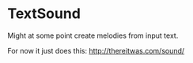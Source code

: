 TextSound
=========

Might at some point create melodies from input text.

For now it just does this: <http://thereitwas.com/sound/>